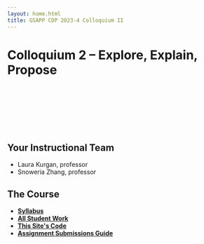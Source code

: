 ```yaml
---
layout: home.html
title: GSAPP CDP 2023-4 Colloquium II
---
```


# Colloquium 2 &ndash; Explore, Explain, Propose

<div style="height: 100px;"></div>

## Your Instructional Team

- Laura Kurgan, professor
- Snoweria Zhang, professor

## The Course

- **[Syllabus](https://docs.google.com/document/d/1vxq_wB_3-fzK4YQNn2KaexjwWVOX12ZoCIDhiTWHFoA/edit)**
- **[All Student Work](work)**
- **[This Site's Code](https://github.com/GSAPP-CDP/colloquium-2-2023)**
- **[Assignment Submissions Guide](https://docs.google.com/document/d/1zL15lf3tCvcqyJzmI14xC1mH66ppkaqK_Z4xEn985eE/edit)**

